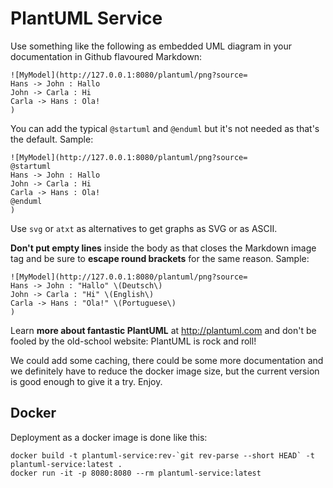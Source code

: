 # PlantUML Service

Use something like the following as embedded UML diagram in your documentation
in Github flavoured Markdown:

    ![MyModel](http://127.0.0.1:8080/plantuml/png?source=
    Hans -> John : Hallo
    John -> Carla : Hi
    Carla -> Hans : Ola!
    )

You can add the typical `@startuml` and `@enduml` but it's not needed as that's
the default. Sample:

    ![MyModel](http://127.0.0.1:8080/plantuml/png?source=
    @startuml
    Hans -> John : Hallo
    John -> Carla : Hi
    Carla -> Hans : Ola!
    @enduml
    )


Use `svg` or `atxt` as alternatives to get graphs as SVG or as ASCII.

**Don't put empty lines** inside the body as that closes the Markdown image tag
and be sure to **escape round brackets** for the same reason. Sample:

    ![MyModel](http://127.0.0.1:8080/plantuml/png?source=
    Hans -> John : "Hallo" \(Deutsch\)
    John -> Carla : "Hi" \(English\)
    Carla -> Hans : "Ola!" \(Portuguese\)
    )


Learn **more about fantastic PlantUML** at http://plantuml.com and don't be
fooled by the old-school website: PlantUML is rock and roll!

We could add some caching, there could be some more documentation and we
definitely have to reduce the docker image size, but the current version is
good enough to give it a try. Enjoy.

## Docker

Deployment as a docker image is done like this:

    docker build -t plantuml-service:rev-`git rev-parse --short HEAD` -t plantuml-service:latest .
    docker run -it -p 8080:8080 --rm plantuml-service:latest
